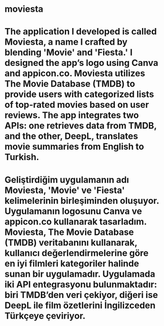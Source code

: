 # moviesta

# The application I developed is called Moviesta, a name I crafted by blending 'Movie' and 'Fiesta.' I designed the app’s logo using Canva and appicon.co. Moviesta utilizes The Movie Database (TMDB) to provide users with categorized lists of top-rated movies based on user reviews. The app integrates two APIs: one retrieves data from TMDB, and the other, DeepL, translates movie summaries from English to Turkish.

# Geliştirdiğim uygulamanın adı Moviesta, 'Movie' ve 'Fiesta' kelimelerinin birleşiminden oluşuyor. Uygulamanın logosunu Canva ve appicon.co kullanarak tasarladım. Moviesta, The Movie Database (TMDB) veritabanını kullanarak, kullanıcı değerlendirmelerine göre en iyi filmleri kategoriler halinde sunan bir uygulamadır. Uygulamada iki API entegrasyonu bulunmaktadır: biri TMDB’den veri çekiyor, diğeri ise DeepL ile film özetlerini İngilizceden Türkçeye çeviriyor.
